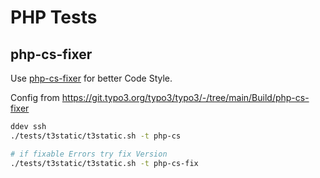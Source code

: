 # PHP Tests

## php-cs-fixer

Use [php-cs-fixer](https://github.com/PHP-CS-Fixer/PHP-CS-Fixer) for better Code Style.

Config from https://git.typo3.org/typo3/typo3/-/tree/main/Build/php-cs-fixer

```bash
ddev ssh
./tests/t3static/t3static.sh -t php-cs

# if fixable Errors try fix Version
./tests/t3static/t3static.sh -t php-cs-fix

```
